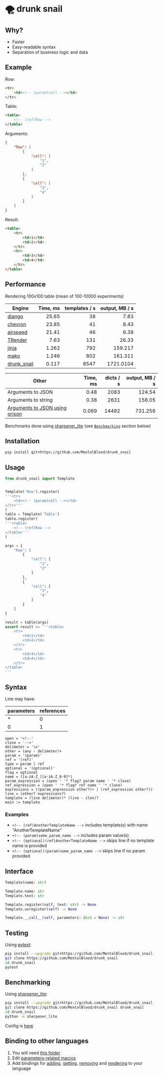 # 🌪️ drunk snail



## Why?

* Faster
* Easy-readable syntax
* Separation of business logic and data



## Example

Row:
```html
<tr>
    <td><!-- (param)cell --></td>
</tr>
```
Table:
```html
<table>
    <!-- (ref)Row -->
</table>
```
Arguments:
```json
{
    "Row": [
        {
            "cell": [
                "1",
                "2"
            ]
        },
        {
            "cell": [
                "3",
                "4"
            ]
        }
    ]
}
```
Result:
```html
<table>
    <tr>
        <td>1</td>
        <td>2</td>
    </tr>
    <tr>
        <td>3</td>
        <td>4</td>
    </tr>
</table>

```



## Performance

Rendering 100x100 table (mean of 100-10000 experiments)

| Engine | Time, ms  | templates / s | output, MB / s |
| -- | --: | --: | --: |
| [django](https://github.com/django/django) | 25.65 | 38 | 7.83 |
| [chevron](https://github.com/noahmorrison/chevron) | 23.85 | 41 | 8.43 |
| [airspeed](https://github.com/purcell/airspeed) | 21.41 | 46 | 9.38 |
| [TRender](https://github.com/cesbit/trender) | 7.63 | 131 | 26.33 |
| [jinja](https://github.com/pallets/jinja) | 1.262 | 792 | 159.217 |
| [mako](https://github.com/sqlalchemy/mako) | 1.246 | 802 | 161.311 |
| [drunk_snail](https://github.com/MentalBlood/drunk_snail) | 0.117 | 8547 | 1721.0104 |

| Other | Time, ms  | dicts / s | output, MB / s |
| -- | --: | --: | --: |
| Arguments to JSON | 0.48 | 2083 | 124.54 |
| Arguments to string | 0.38 | 2631 | 158.05 |
| [Arguments to JSON using orjson](https://github.com/ijl/orjson) | 0.069 | 14492 | 731.256 |


Benchmarks done using [sharpener_lite](https://github.com/MentalBlood/sharpener_lite) (see [`Benchmarking`](#benchmarking) section below)



## Installation

```bash
pip install git+https://github.com/MentalBlood/drunk_snail
```



## Usage

```python
from drunk_snail import Template


Template('Row').register(
'''<tr>
    <td><!-- (param)cell --></td>
</tr>'''
)
table = Template('Table')
table.register(
'''<table>
    <!-- (ref)Row -->
</table>'''
)

args = {
    "Row": [
        {
            "cell": [
                "1",
                "2"
            ]
        },
        {
            "cell": [
                "3",
                "4"
            ]
        }
    ]
}

result = table(args)
assert result == '''<table>
    <tr>
        <td>1</td>
        <td>2</td>
    </tr>
    <tr>
        <td>3</td>
        <td>4</td>
    </tr>
</table>
'''
```



## Syntax

Line may have:

| parameters | references |
| ---------- | ---------- |
| *          | 0          |
| 0          | 1          |

```
open = '<!--'
close = '-->'
delimeter = '\n'
other = (any - delimeter)+
param = '(param)'
ref = '(ref)'
type = param | ref
optional = '(optional)'
flag = optional
name = ([a-zA-Z_][a-zA-Z_0-9]*)
param_expression = (open ' '* flag? param name ' '* close)
ref_expression = (open ' '* flag? ref name ' '* close)
expressions = ((param_expression other?)+ | (ref_expression other?))
line = (other? expressions?)
template = (line delimeter)* (line - zlen)?
main := template
```


### Examples

* `<!-- (ref)AnotherTemplateName -->` includes template(s) with name "AnotherTemplateName"
* `<!-- (param)some_param_name -->` includes param value(s)
* `<!-- (optional)(ref)AnotherTemplateName -->` skips line if no template name is provided
* `<!-- (optional)(param)some_param_name -->` skips line if no param provided



## Interface

```python
Template(name: str)

Template.name: str
Template.text: str

Template.register(self, text: str) -> None
Template.unregister(self) -> None

Template.__call__(self, parameters: dict = None) -> str
```



## Testing

Using [pytest](https://pypi.org/project/pytest/):

```bash
pip install --upgrade git+https://github.com/MentalBlood/drunk_snail
git clone https://github.com/MentalBlood/drunk_snail
cd drunk_snail
pytest
```



## Benchmarking

Using [sharpener_lite](https://github.com/MentalBlood/sharpener_lite):

```bash
pip install --upgrade git+https://github.com/MentalBlood/drunk_snail
git clone https://github.com/MentalBlood/drunk_snail drunk_snail
cd drunk_snail
python -m sharpener_lite
```

Config is [here](benchmarks/benchmark_default.json)



## Binding to other languages

1. You will need [this folder](drunk_snail/drunk_snail_python/modules/drunk_snail_c)
2. Edit [parameters-related macros](drunk_snail/drunk_snail_python/modules/drunk_snail_c/include/params_macros.h)
3. Add bindings for [adding](drunk_snail/drunk_snail_python/modules/drunk_snail_c/include/addTemplate.h), [getting](drunk_snail/drunk_snail_python/modules/drunk_snail_c/include/getTemplate.h), [removing](drunk_snail/drunk_snail_python/modules/drunk_snail_c/include/removeTemplate.h) and [rendering](drunk_snail/drunk_snail_python/modules/drunk_snail_c/include/render.h) to your language
